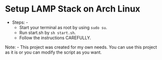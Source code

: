 # Setup LAMP Stack on Arch Linux

* Steps: -
  * Start your terminal as root by using `sudo su`.
  * Run start.sh by `sh start.sh`.
  * Follow the instructions CAREFULLY.

Note: - This project was created for my own needs. You can use this project as it is or you can modify the script as you want.
